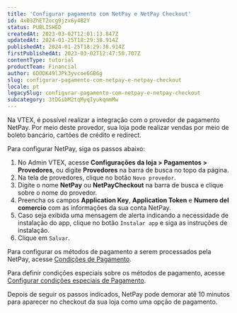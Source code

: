 ```yaml
---
title: 'Configurar pagamento com NetPay e NetPay Checkout'
id: 4x03ZhET2ocg9jzx6y482Y
status: PUBLISHED
createdAt: 2023-03-02T12:01:13.847Z
updatedAt: 2024-01-25T18:29:38.914Z
publishedAt: 2024-01-25T18:29:38.914Z
firstPublishedAt: 2023-03-02T12:47:50.707Z
contentType: tutorial
productTeam: Financial
author: 6DODK49lJPk3yvcoe6GB6g
slug: configurar-pagamento-com-netpay-e-netpay-checkout
locale: pt
legacySlug: configurar-pagamento-com-netpay-e-netpay-checkout
subcategory: 3tDGibM2tqMyqIyukqmmMw
---
```


Na VTEX, é possível realizar a integração com o provedor de pagamento NetPay. Por meio deste provedor, sua loja pode realizar vendas por meio de boleto bancário, cartões de crédito e redirect.

Para configurar NetPay, siga os passos abaixo:

1. No Admin VTEX, acesse __Configurações da loja > Pagamentos > Provedores__, ou digite __Provedores__ na barra de busca no topo da página.
2. Na tela de provedores, clique no botão `Novo provedor`.
3. Digite o nome __NetPay__ ou __NetPayCheckout__ na barra de busca e clique sobre o nome do provedor.
4. Preencha os campos __Application Key__, __Application Token__ e __Numero del comercio__ com as informações da sua conta NetPay.
5. Caso seja exibida uma mensagem de alerta indicando a necessidade de instalação do app, clique no botão `Instalar app` e siga as instruções de instalação.
6. Clique em `Salvar`.

Para configurar os métodos de pagamento a serem processados pela NetPay, acesse [Condições de Pagamento](https://help.vtex.com/pt/tutorial/condicoes-de-pagamento). 

Para definir condições especiais sobre os métodos de pagamento, acesse [Configurar condições especiais de Pagamento](https://help.vtex.com/pt/tutorial/condicoes-especiais--tutorials_456#).

Depois de seguir os passos indicados, NetPay pode demorar até 10 minutos para aparecer no checkout da sua loja como uma opção de pagamento. 
